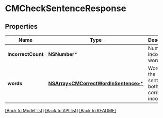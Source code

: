 # CMCheckSentenceResponse

## Properties
Name | Type | Description | Notes
------------ | ------------- | ------------- | -------------
**incorrectCount** | **NSNumber*** | Number of incorrect words | [optional] 
**words** | [**NSArray&lt;CMCorrectWordInSentence&gt;***](CMCorrectWordInSentence.md) | Words in the sentence, both correct and incorrect | [optional] 

[[Back to Model list]](../README.md#documentation-for-models) [[Back to API list]](../README.md#documentation-for-api-endpoints) [[Back to README]](../README.md)


